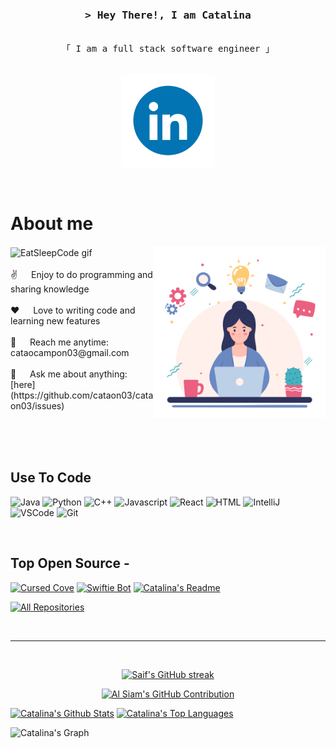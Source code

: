 
<!-- Intro  -->
<h3 align="center">
        <samp>&gt; Hey There!, I am Catalina
        </samp>
</h3>


<p align="center"> 
  <samp>
    <br>
    「 I am a full stack software engineer 」
    <br>
    <br>
  </samp>
</p>

<p align="center">
 <a href="https://www.linkedin.com/in/catalinaocampo03/" target="_blank">
 <img width="150" src="/assets/235294012-0a55e343-37ad-4b0f-924f-c8431d9d2483.gif" alt="LinkedIn gif" />
  </a> 
</p>
<br />

<!-- About Section -->
 # About me
 
<p>
 <img align="right" width="275" src="/assets/236119160-976a0405-caa7-470c-9356-16d43402ea0a.gif" alt="Coding gif" /> <img align="center" width="50" src="/assets/assets/212747657-7a8d59da-69c8-4110-8ea8-f8102fd0b413.gif" alt="EatSleepCode gif" />
   <br> <br>
 ✌️ &emsp; Enjoy to do programming and sharing knowledge <br/><br/>
 ❤️ &emsp; Love to writing code and learning new features<br/><br/>
 📧 &emsp; Reach me anytime: cataocampon03@gmail.com<br/><br/>
 💬 &emsp; Ask me about anything: [here](https://github.com/cataon03/cataon03/issues)

</p>

<br/>
<br/>
<br/>

## Use To Code
![Java](https://img.shields.io/badge/Java-ED8B00?style=for-the-badge&logo=openjdk&logoColor=white)
![Python](https://img.shields.io/badge/python-3670A0?style=for-the-badge&logo=python&logoColor=ffdd54)
![C++](https://img.shields.io/badge/-C++-blue?logo=cplusplus)
![Javascript](https://img.shields.io/badge/Javascript-F0DB4F?style=for-the-badge&labelColor=black&logo=javascript&logoColor=F0DB4F)
![React](https://img.shields.io/badge/-React-61DBFB?style=for-the-badge&labelColor=black&logo=react&logoColor=61DBFB)
![HTML](https://img.shields.io/badge/HTML5-E34F26?style=for-the-badge&logo=html5&logoColor=white)
![IntelliJ](https://img.shields.io/badge/Intellij%20Idea-000?logo=intellij-idea&style=for-the-badge)
![VSCode](https://img.shields.io/badge/Visual_Studio-0078d7?style=for-the-badge&logo=visual%20studio&logoColor=white)
![Git](https://img.shields.io/badge/Git-F05032?style=for-the-badge&logo=git&logoColor=white)

<br/>

## Top Open Source -
[![Cursed Cove](https://github-readme-stats.vercel.app/api/pin/?username=cataon03&repo=Cursed-Cove&border_color=7F3FBF&bg_color=0D1117&title_color=C9D1D9&text_color=8B949E&icon_color=7F3FBF)](https://github.com/cataon03/Cursed-Cove)
[![Swiftie Bot](https://github-readme-stats.vercel.app/api/pin/?username=cataon03&repo=swiftie-bot&border_color=7F3FBF&bg_color=0D1117&title_color=C9D1D9&text_color=8B949E&icon_color=7F3FBF)](https://github.com/cataon03/swiftie-bot)
[![Catalina's Readme](https://github-readme-stats.vercel.app/api/pin/?username=cataon03&repo=cataon03&border_color=7F3FBF&bg_color=0D1117&title_color=C9D1D9&text_color=8B949E&icon_color=7F3FBF)]([https://github.com/cataon03/cataon03)

<p align="left">
  <a href="https://github.com/cataon03?tab=repositories" target="_blank"><img alt="All Repositories" title="All Repositories" src="https://img.shields.io/badge/-All%20Repos-2962FF?style=for-the-badge&logo=koding&logoColor=white"/></a>
</p>

<br/>
<hr/>
<br/>

<p align="center">
  <a href="https://github.com/cataon03">
    <img src="https://github-readme-streak-stats.herokuapp.com/?user=cataon03&theme=radical&border=7F3FBF&background=0D1117" alt="Saif's GitHub streak"/>
  </a>
</p>

<p align="center">
  <a href="https://github.com/cataon03">
    <img src="https://github-profile-summary-cards.vercel.app/api/cards/profile-details?username=cataon03&theme=radical" alt="Al Siam's GitHub Contribution"/>
  </a>
</p>

<a> 
    <a href="https://github.com/cataon03"><img alt="Catalina's Github Stats" src="https://denvercoder1-github-readme-stats.vercel.app/api?username=cataon03&show_icons=true&count_private=true&theme=react&border_color=7F3FBF&bg_color=0D1117&title_color=F85D7F&icon_color=F8D866" height="192px" width="49.5%"/></a>
  <a href="https://github.com/cataon03"><img alt="Catalina's Top Languages" src="https://denvercoder1-github-readme-stats.vercel.app/api/top-langs/?username=cataon03&langs_count=8&layout=compact&theme=react&border_color=7F3FBF&bg_color=0D1117&title_color=F85D7F&icon_color=F8D866" height="192px" width="49.5%"/></a>
  <br/>
</a>


![Catalina's Graph](https://github-readme-activity-graph.vercel.app/graph?username=cataon03&custom_title=Catalina's%20%20GitHub%20Activity%20Graph&bg_color=0D1117&color=7F3FBF&line=7F3FBF&point=7F3FBF&area_color=FFFFFF&title_color=FFFFFF&area=true)
